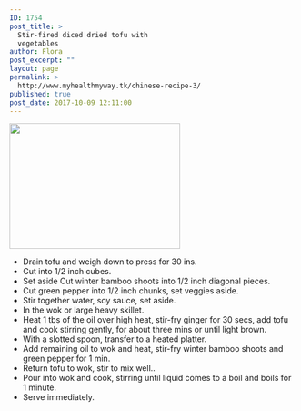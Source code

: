 ```yaml
---
ID: 1754
post_title: >
  Stir-fired diced dried tofu with
  vegetables
author: Flora
post_excerpt: ""
layout: page
permalink: >
  http://www.myhealthmyway.tk/chinese-recipe-3/
published: true
post_date: 2017-10-09 12:11:00
---
```

<img class="alignnone size-medium wp-image-1703" src="http://35.201.22.184/wp-content/uploads/2017/09/Stir-fired-diced-dried-tofu-with-vegetables-300x220.jpg" alt="" width="300" height="220" />
<ul>
 	<li>Drain tofu and weigh down to press for 30 ins.</li>
 	<li>Cut into 1/2 inch cubes.</li>
 	<li>Set aside Cut winter bamboo shoots into 1/2 inch diagonal pieces.</li>
 	<li>Cut green pepper into 1/2 inch chunks, set veggies aside.</li>
 	<li>Stir together water, soy sauce, set aside.</li>
 	<li>In the wok or large heavy skillet.</li>
 	<li>Heat 1 tbs of the oil over high heat, stir-fry ginger for 30 secs, add tofu and cook stirring gently, for about three mins or until light brown.</li>
 	<li>With a slotted spoon, transfer to a heated platter.</li>
 	<li>Add remaining oil to wok and heat, stir-fry winter bamboo shoots and green pepper for 1 min.</li>
 	<li>Return tofu to wok, stir to mix well..</li>
 	<li>Pour into wok and cook, stirring until liquid comes to a boil and boils for 1 minute.</li>
 	<li>Serve immediately.</li>
</ul>
&nbsp;
